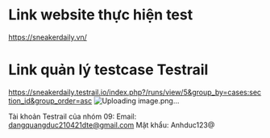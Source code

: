 # Link website thực hiện test
https://sneakerdaily.vn/
# Link quản lý testcase Testrail
https://sneakerdaily.testrail.io/index.php?/runs/view/5&group_by=cases:section_id&group_order=asc
![Uploading image.png…]()

Tài khoản Testrail của nhóm 09:
Email: dangquangduc210421dte@gmail.com
Mật khẩu: Anhduc123@

